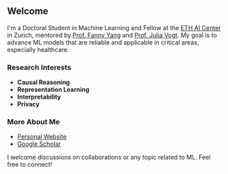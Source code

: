 ## Welcome

I'm a Doctoral Student in Machine Learning and Fellow at the [ETH AI Center](https://ai.ethz.ch/) in Zurich, mentored by [Prof. Fanny Yang](https://sml.inf.ethz.ch/group/fannyy/) and [Prof. Julia Vogt](https://mds.inf.ethz.ch/team/detail/julia-vogt/). My goal is to advance ML models that are reliable and applicable in critical areas, especially healthcare.

### Research Interests

- **Causal Reasoning**
- **Representation Learning**
- **Interpretability**
- **Privacy**

### More About Me

- [Personal Website](https://sml.inf.ethz.ch/group/javiera/)
- [Google Scholar](https://scholar.google.es/citations?user=gGHkUhkAAAAJ&hl=es)

I welcome discussions on collaborations or any topic related to ML. Feel free to connect!

